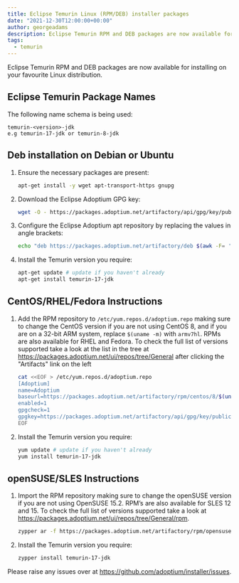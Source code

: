 ```yaml
---
title: Eclipse Temurin Linux (RPM/DEB) installer packages
date: "2021-12-30T12:00:00+00:00"
author: georgeadams
description: Eclipse Temurin RPM and DEB packages are now available for installing on your favourite Linux distribution.
tags:
  - temurin
---
```


Eclipse Temurin RPM and DEB packages are now available for installing on your favourite Linux distribution.

## Eclipse Temurin Package Names

The following name schema is being used:

```output
temurin-<version>-jdk
e.g temurin-17-jdk or temurin-8-jdk
```

## Deb installation on Debian or Ubuntu

1. Ensure the necessary packages are present:

    ```bash
    apt-get install -y wget apt-transport-https gnupg
    ```

1. Download the Eclipse Adoptium GPG key:

    ```bash
    wget -O - https://packages.adoptium.net/artifactory/api/gpg/key/public | apt-key add -
    ```

1. Configure the Eclipse Adoptium apt repository by replacing the values in angle brackets:

    ```bash
    echo "deb https://packages.adoptium.net/artifactory/deb $(awk -F= '/^VERSION_CODENAME/{print$2}' /etc/os-release) main" | tee /etc/apt/sources.list.d/adoptium.list
    ```

1. Install the Temurin version you require:

    ```bash
    apt-get update # update if you haven't already
    apt-get install temurin-17-jdk
    ```

## CentOS/RHEL/Fedora Instructions

1. Add the RPM repository to `/etc/yum.repos.d/adoptium.repo` making sure to change the CentOS version if you are not using CentOS 8, and if you are on a 32-bit ARM system, replace `$(uname -m)` with `armv7hl`. RPMs are also available for RHEL and Fedora. To check the full list of versions supported take a look at the list in the tree at https://packages.adoptium.net/ui/repos/tree/General after clicking the "Artifacts" link on the left

    ```bash
    cat <<EOF > /etc/yum.repos.d/adoptium.repo
    [Adoptium]
    name=Adoptium
    baseurl=https://packages.adoptium.net/artifactory/rpm/centos/8/$(uname -m)
    enabled=1
    gpgcheck=1
    gpgkey=https://packages.adoptium.net/artifactory/api/gpg/key/public
    EOF
    ```

1. Install the Temurin version you require:

    ```bash
    yum update # update if you haven't already
    yum install temurin-17-jdk
    ```

## openSUSE/SLES Instructions

1. Import the RPM repository making sure to change the openSUSE version if you are not using OpenSUSE 15.2. RPM’s are also available for SLES 12 and 15. To check the full list of versions supported take a look at https://packages.adoptium.net/ui/repos/tree/General/rpm.

    ```bash
    zypper ar -f https://packages.adoptium.net/artifactory/rpm/opensuse/15.2/$(uname -m) adoptium
    ```

1. Install the Temurin version you require:

    ```bash
    zypper install temurin-17-jdk
    ```

Please raise any issues over at https://github.com/adoptium/installer/issues.
